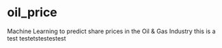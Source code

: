 # oil_price
Machine Learning to predict share prices in the Oil &amp; Gas Industry
this is a test testetstestestest
